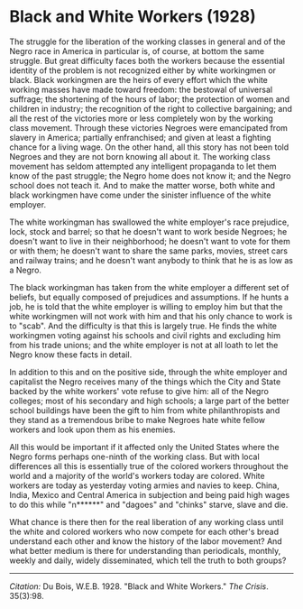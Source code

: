<!--
title:   Black and White Workers
author:  Du Bois, W.E.B.
journal: The Crisis
year:    1928
volume:  35
issue:   3
pages:   98
-->
# Black and White Workers (1928)

The struggle for the liberation of the working classes in general and of the Negro race in America in particular is, of course, at bottom the same struggle. But great difficulty faces both the workers because the essential identity of the problem is not recognized either by white workingmen or black. Black workingmen are the heirs of every effort which the white working masses have made toward freedom: the bestowal of universal suffrage; the shortening of the hours of labor; the protection of women and children in industry; the recognition of the right to collective bargaining; and all the rest of the victories more or less completely won by the working class movement. Through these victories Negroes were emancipated from slavery in America; partially enfranchised; and given at least a fighting chance for a living wage. On the other hand, all this story has not been told Negroes and they are not born knowing all about it. The working class movement has seldom attempted any intelligent propaganda to let them know of the past struggle; the Negro home does not know it; and the Negro school does not teach it. And to make the matter worse, both white and black workingmen have come under the sinister influence of the white employer.

The white workingman has swallowed the white employer's race prejudice, lock, stock and barrel; so that he doesn't want to work beside Negroes; he doesn't want to live in their neighborhood; he doesn't want to vote for them or with them; he doesn't want to share the same parks, movies, street cars and railway trains; and he doesn't want anybody to think that he is as low as a Negro.

The black workingman has taken from the white employer a different set of beliefs, but equally composed of prejudices and assumptions. If he hunts a job, he is told that the white employer is willing to employ him but that the white workingmen will not work with him and that his only chance to work is to "scab". And the difficulty is that this is largely true. He finds the white workingmen voting against his schools and civil rights and excluding him from his trade unions; and the white employer is not at all loath to let the Negro know these facts in detail.

In addition to this and on the positive side, through the white employer and capitalist the Negro receives many of the things which the City and State backed by the white workers' vote refuse to give him: all of the Negro colleges; most of his secondary and high schools; a large part of the better school buildings have been the gift to him from white philanthropists and they stand as a tremendous bribe to make Negroes hate white fellow workers and look upon them as his enemies.

All this would be important if it affected only the United States where the Negro forms perhaps one-ninth of the working class. But with local differences all this is essentially true of the colored workers throughout the world and a majority of the world's workers today are colored. White workers are today as yesterday voting armies and navies to keep. China, India, Mexico and Central America in subjection and being paid high wages to do this while "n******" and "dagoes" and "chinks" starve, slave and die.

What chance is there then for the real liberation of any working class until the white and colored workers who now compete for each other's bread understand each other and know the history of the labor movement? And what better medium is there for understanding than periodicals, monthly, weekly and daily, widely disseminated, which tell the truth to both groups?

______________
*Citation:* Du Bois, W.E.B. 1928. "Black and White Workers." *The Crisis*. 35(3):98.